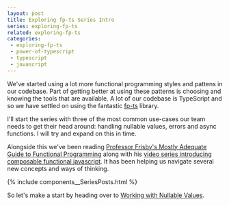 ```yaml
---
layout: post
title: Exploring fp-ts Series Intro
series: exploring-fp-ts
related: exploring-fp-ts
categories:
 - exploring-fp-ts
 - power-of-typescript
 - typescript
 - javascript
---
```


We've started using a lot more functional programming styles and pattens in our codebase. Part of getting better at using these patterns is choosing and knowing the tools that are available. A lot of our codebase is TypeScript and so we have settled on using the fantastic [fp-ts](https://github.com/gcanti/fp-ts) library.

I'll start the series with three of the most common use-cases our team needs to get their head around: handling nullable values, errors and async functions. I will try and expand on this in time.

Alongside this we've been reading [Professor Frisby's Mostly Adequate Guide to Functional Programming](https://www.gitbook.com/book/drboolean/mostly-adequate-guide/details) along with his [video series introducing composable functional javascript](https://egghead.io/courses/professor-frisby-introduces-composable-functional-javascript). It has been helping us navigate several new concepts and ways of thinking.

{% include components__SeriesPosts.html %}
    
So let's make a start by heading over to [Working with Nullable Values](/blog/2017/09/14/fp-ts-01-working-with-nullable-values).
